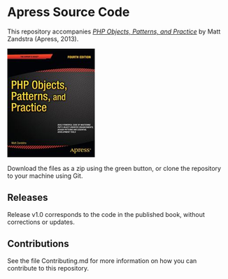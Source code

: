 # Apress Source Code

This repository accompanies [*PHP Objects, Patterns, and Practice*](http://www.apress.com/9781430260318) by Matt Zandstra (Apress, 2013).

![Cover image](9781430260318.jpg)

Download the files as a zip using the green button, or clone the repository to your machine using Git.

## Releases

Release v1.0 corresponds to the code in the published book, without corrections or updates.

## Contributions

See the file Contributing.md for more information on how you can contribute to this repository.
